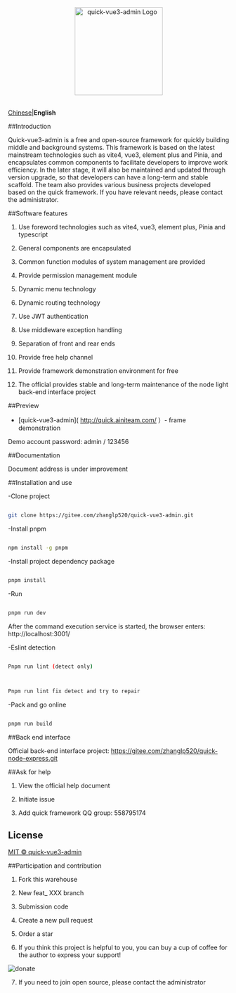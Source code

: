 <div align="center"> <a href="https://gitee.com/zhanglp520/quick-vue3-admin.git"> <img alt="quick-vue3-admin Logo" width="200" height="200" src="./public/images/logo.png"> </a> <br> <br>
</div>

 [Chinese](./README.md)|**English**

##Introduction



Quick-vue3-admin is a free and open-source framework for quickly building middle and background systems. This framework is based on the latest mainstream technologies such as vite4, vue3, element plus and Pinia, and encapsulates common components to facilitate developers to improve work efficiency. In the later stage, it will also be maintained and updated through version upgrade, so that developers can have a long-term and stable scaffold. The team also provides various business projects developed based on the quick framework. If you have relevant needs, please contact the administrator.



##Software features



1. Use foreword technologies such as vite4, vue3, element plus, Pinia and typescript

2. General components are encapsulated

3. Common function modules of system management are provided

4. Provide permission management module

5. Dynamic menu technology

6. Dynamic routing technology

7. Use JWT authentication

8. Use middleware exception handling

9. Separation of front and rear ends

10. Provide free help channel

11. Provide framework demonstration environment for free

12. The official provides stable and long-term maintenance of the node light back-end interface project



##Preview



- [quick-vue3-admin]( http://quick.ainiteam.com/ ）- frame demonstration



Demo account password: admin / 123456



##Documentation



Document address is under improvement



##Installation and use



-Clone project



```bash

git clone https://gitee.com/zhanglp520/quick-vue3-admin.git

```



-Install pnpm



```bash

npm install -g pnpm

```



-Install project dependency package



```bash

pnpm install

```



-Run



```bash

pnpm run dev

```



After the command execution service is started, the browser enters: http://localhost:3001/



-Eslint detection



```bash

Pnpm run lint (detect only)



Pnpm run lint fix detect and try to repair

```



-Pack and go online



```bash

pnpm run build

```



##Back end interface



Official back-end interface project: https://gitee.com/zhanglp520/quick-node-express.git



##Ask for help



1. View the official help document

2. Initiate issue

3. Add quick framework QQ group: 558795174



## License



[MIT © quick-vue3-admin](./LICENSE)



##Participation and contribution



1. Fork this warehouse

2. New feat_ XXX branch

3. Submission code

4. Create a new pull request

5. Order a star

6. If you think this project is helpful to you, you can buy a cup of coffee for the author to express your support!

 ![donate](./public/payImages/alipay.jpg)

7. If you need to join open source, please contact the administrator
